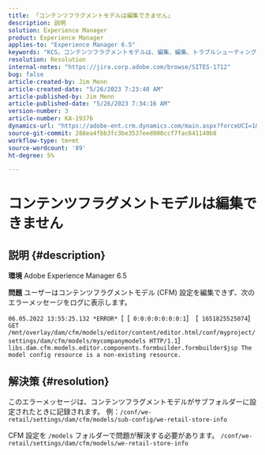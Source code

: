 ```yaml
---
title: 「コンテンツフラグメントモデルは編集できません」
description: 説明
solution: Experience Manager
product: Experience Manager
applies-to: "Experience Manager 6.5"
keywords: "KCS，コンテンツフラグメントモデルは、編集、編集、トラブルシューティング、AEM 6.5、Adobe Experience Manager 6.5、CFM、コンテンツフラグメントモデル、設定、エラーメッセージを実行できません"
resolution: Resolution
internal-notes: "https://jira.corp.adobe.com/browse/SITES-1712"
bug: false
article-created-by: Jim Menn
article-created-date: "5/26/2023 7:23:40 AM"
article-published-by: Jim Menn
article-published-date: "5/26/2023 7:34:16 AM"
version-number: 3
article-number: KA-19376
dynamics-url: "https://adobe-ent.crm.dynamics.com/main.aspx?forceUCI=1&pagetype=entityrecord&etn=knowledgearticle&id=3c526e39-96fb-ed11-8849-6045bd006e5a"
source-git-commit: 288ea4fbb3fc3be3537eed000ccf7fac641140b8
workflow-type: tm+mt
source-wordcount: '89'
ht-degree: 5%

---
```


# コンテンツフラグメントモデルは編集できません

## 説明 {#description}


<b>環境</b>
Adobe Experience Manager 6.5

<b>問題</b>
ユーザーはコンテンツフラグメントモデル (CFM) 設定を編集できず、次のエラーメッセージをログに表示します。

`06.05.2022 13:55:25.132 *ERROR* `[` `[` 0:0:0:0:0:0:0:1`]`  `[` 1651825525074`]`  GET /mnt/overlay/dam/cfm/models/editor/content/editor.html/conf/myproject/settings/dam/cfm/models/mycompanymodels HTTP/1.1`]`  libs.dam.cfm.models.editor.components.formbuilder.formbuilder$jsp The model config resource is a non-existing resource.`


## 解決策 {#resolution}


このエラーメッセージは、コンテンツフラグメントモデルがサブフォルダーに設定されたときに記録されます。
例：`/conf/we-retail/settings/dam/cfm/models/sub-config/we-retail-store-info`

CFM 設定を `/models` フォルダーで問題が解決する必要があります。
`/conf/we-retail/settings/dam/cfm/models/we-retail-store-info`
